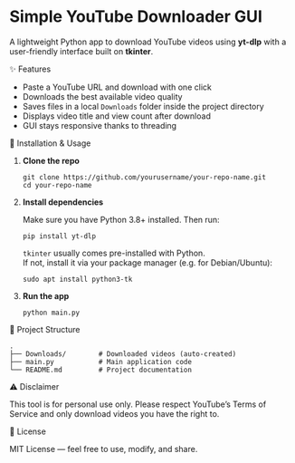 # Simple YouTube Downloader GUI

A lightweight Python app to download YouTube videos using **yt-dlp** with a user-friendly interface built on **tkinter**.



 ✨ Features
- Paste a YouTube URL and download with one click
- Downloads the best available video quality
- Saves files in a local `Downloads` folder inside the project directory
- Displays video title and view count after download
- GUI stays responsive thanks to threading



 🚀 Installation & Usage

1. **Clone the repo**
   ```
   git clone https://github.com/yourusername/your-repo-name.git
   cd your-repo-name
   ```

2. **Install dependencies**

   Make sure you have Python 3.8+ installed. Then run:
   ```
   pip install yt-dlp
   ```

   `tkinter` usually comes pre-installed with Python.  
   If not, install it via your package manager (e.g. for Debian/Ubuntu):
   ```
   sudo apt install python3-tk
   ```

3. **Run the app**
   ```
   python main.py
   ```



 📂 Project Structure
```
.
├── Downloads/        # Downloaded videos (auto-created)
├── main.py           # Main application code
└── README.md         # Project documentation
```



 ⚠️ Disclaimer

This tool is for personal use only. Please respect YouTube’s Terms of Service and only download videos you have the right to.



 📜 License

MIT License — feel free to use, modify, and share.
```
